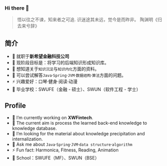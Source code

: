 ### Hi there 👋

<!--
**koreQAQ/koreQAQ** is a ✨ _special_ ✨ repository because its `README.md` (this file) appears on your GitHub profile.

Here are some ideas to get you started:

- 🔭 I’m currently working on ...
- 🌱 I’m currently learning ...
- 👯 I’m looking to collaborate on ...
- 🤔 I’m looking for help with ...
- 💬 Ask me about ...
- 📫 How to reach me: ...
- 😄 Pronouns: ...
- ⚡ Fun fact: ...
-->
> 悟以往之不谏，知来者之可追.
> 识迷途其未远，觉今是而昨非。
> 			  陶渊明《归去来兮辞》

## 简介
- 🔭  就职于**新希望金融科技公司**
- 🌱  现阶段目标是：将学习的后端知识形成知识库。
- 🤔  想知道关于`知识沉淀`与`知识内化`方面的资料。
- 💬  可以尝试解答`Java`·`Spring`·`JVM`·`数据结构`·`算法`方面的问题。
- ⚡  兴趣爱好：口琴·健身·阅读·动漫
- 🏫  毕业学校：SWUFE（金融 - 硕士）、SWUN（软件工程 - 学士）

## Profile
- 🔭  I’m currently working on **XWFintech**.
- 🌱  The current aim is process the learned back-end knowledge to knowledge database.
- 🤔  I’m looking for the material about knowledge precipitation and internalization.
- 💬  Ask me about `Java`·`Spring`·`JVM`·`data structure`·`algorithm`
- ⚡  Fun fact: Harmonica, Fitness, Reading, Animation
- 🏫  School：SWUFE（MF）、SWUN（BSE）